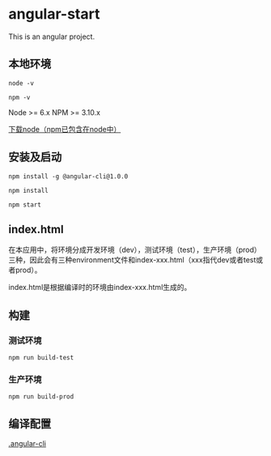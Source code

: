 # angular-start

This is an angular project.

## 本地环境

```shell
node -v

npm -v
```
Node >= 6.x
NPM >= 3.10.x

[下载node（npm已包含在node中）](https://nodejs.org/zh-cn/)

## 安装及启动

```shell
npm install -g @angular-cli@1.0.0

npm install

npm start
```

## index.html

在本应用中，将环境分成开发环境（dev），测试环境（test），生产环境（prod）三种，因此会有三种environment文件和index-xxx.html（xxx指代dev或者test或者prod）。

index.html是根据编译时的环境由index-xxx.html生成的。

## 构建

### 测试环境

```shell
npm run build-test
```

### 生产环境

```shell
npm run build-prod
```

## 编译配置

[.angular-cli](https://github.com/angular/angular-cli/wiki/angular-cli)